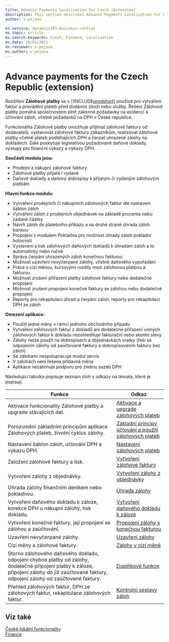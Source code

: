 ```yaml
---
title: Advance Payments Localization for Czech (Extension) 
description: This section describes Advance Payments Localization for Czech extension functionality.
author: v-pejano

ms.service: dynamics365-business-central
ms.topic: article
ms.search.keywords: Czech, Finance, Localization
ms.date: 10/01/2021
ms.reviewer: v-pejano
ms.author: v-pejano
---
```


# Advance payments for the Czech Republic (extension)

Rozšíření **Zálohové platby** se v [!INCLUDE[prodshort](../../includes/prodshort.md)] používá pro vytváření faktur a provádění plateb před dodáním zboží nebo služby. Řešení Zálohové platby pomáhá společnostem plnit zákonné požadavky na evidenci a účtování záloh, včetně požadavků na DPH v České republice.  

Funkcionalita Zálohové platby umožňuje přijímat zálohové faktury od dodavatelů, vystavovat zálohové faktury zákazníkům, realizovat zálohové platby včetně plateb podléhajících DPH a čerpat uhrazené zálohy na dokladech. Dále poskytuje legislativou požadované daňové doklady, výstupy pro finanční výkazy a výkazy DPH.  

**Součástí modulu jsou:**  

- Prodejní a nákupní zálohové faktury
- Zálohové platby přijaté i vydané
- Daňové doklady a daňový dobropisy k přijatým či vydaným zálohovým platbám  

**Hlavní funkce modulu:**  

- Vytváření prodejních či nákupních zálohových faktur dle nastavení šablon záloh
- Vytváření záloh z prodejních objednávek na základě procenta nebo zadané částky
- Návrh záloh do platebního příkazu a na druhé straně úhrada záloh bankou
- Propojení s modulem Pokladna pro možnost úhrady záloh pokladní hotovostí
- Vystavení a tisk zálohových daňových dokladů k úhradám záloh a to automaticky nebo ručně
- Správa čerpání uhrazených záloh konečnou fakturou
- Možnost uzavření nevyčerpané zálohy, včetně daňového vypořádání
- Práce s cizí měnou, kurzovými rozdíly mezi zálohovou platbou a fakturou
- Možnost zrušení přiřazení platby zálohové faktury nebo dodatečné propojení
- Možnost zrušení propojení konečné faktury se zálohou nebo dodatečné propojení
- Reporty pro rekapitulaci úhrad a čerpání záloh, reporty pro rekapitulaci DPH ze záloh  

**Omezení aplikace:**  

- Použití jedné měny v rámci jednoho obchodního případu
- Vytváření zálohových faktur z dokladů ani dodatečné přiřazení volných zálohových faktur k dokladu nezohledňuje fakturační nebo skonto slevy
- Zálohy nelze použít na dobropisech a objednávkách vratky (řeší se odpojením zálohy od zaúčtované faktury a dobropisováním faktury bez záloh)
- Se zálohami nespolupracuje modul servis
- V zálohách není řešena přídavná měna
- Aplikace nezahrnuje podporu pro změnu sazeb DPH  

Následující tabulka popisuje seznam úloh s odkazy na témata, které je popisují.

| Funkce | Odkaz |
| --- | --- |
|Aktivace funkcionality Zálohové platby a upgrade stávajících dat.|[Aktivace a upgrade zálohových plateb](adv-payments-how-to-activate-advance-payments.md)|
|Porozumění základním principům aplikace Zálohových plateb, životní cyklus zálohy. |[Základní principy účtování a použití zálohových plateb](adv-payments-principles.md)|
|Nastavení šablon záloh, účtování DPH a výkazu DPH.|[Nastavení zálohových plateb](adv-payments-how-to-setup-advance-payments.md)|
|Založení zálohové faktury a tisk.|[Vytvoření zálohové faktury](adv-payments-how-to-create-advance-invoice.md)|
|Vytvoření zálohy z objednávky.|[Vytvoření zálohy z objednávky](adv-payments-how-to-create-advance-invoice-from-order.md)|
|Úhrada zálohy finančním deníkem nebo pokladnou.|[Úhrada zálohy](adv-payments-how-to-pay-advance-payment.md)|
|Vytvoření daňového dokladu k záloze, korekce DPH u nákupní zálohy, tisk dokladu.|[Vytvoření daňového dokladu k záloze](adv-payments-how-to-create-tax-document.md)|
|Vytvoření konečné faktury, její propojení se zálohou a zaúčtování.|[Propojení zálohy s konečnou fakturou](adv-payments-how-to-link-invoice.md)|
|Uzavření nevyčerpané zálohy.|[Uzavření zálohy](adv-payments-how-to-close-advance-payment.md)|
|Cizí měny a zálohové faktury.|[Zálohy v cizí měně](adv-payments-foreign-currency.md)|
|Storno zálohového daňového dokladu, odpojení chybné platby od zálohy, dodatečné připojení platby k záloze, připojení zálohy do již zaúčtované faktury, odpojení zálohy od zaúčtované faktury.|[Doplňkové funkce](adv-payments-additional-functions.md)|
|Přehled zálohových faktur, DPH ze zálohových faktur, rekapitulace zálohových faktur.|[Kontrolní sestavy záloh](adv-payments-check-reports.md)|

## Viz také

[České lokální funkcionality](czech-local-functionality.md)  
[Finance](../../finance.md)
